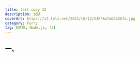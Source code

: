 ```yaml
---
title: test copy 12
description: 测试
coverUrl: https://s2.loli.net/2023/10/12/XJPFkxYaQ8b2Ufo.jpg
category: Furry
tag: [前端, Node.js, fs]
---
```


## 一、
